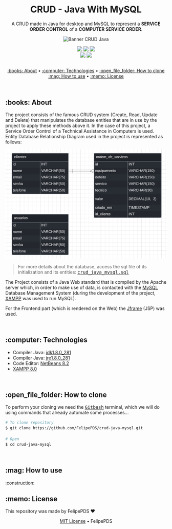 # <h1 align="center">CRUD - Java With MySQL</h1>

<p align="center">A CRUD made in Java for desktop and MySQL to represent a <b>SERVICE ORDER CONTROL</b> of a <b>COMPUTER SERVICE ORDER</b>.</p>
<p align="center">
  <img src="https://vaadin.com/images/java-web-banner.png" alt="Banner CRUD Java" />
</p>

<p align="center">
  <a href="https://github.com/FelipePDS/crud-java-mysql/blob/main/LICENSE"><img src="https://img.shields.io/github/license/FelipePDS/crud-java-mysql?style=for-the-badge"/></a> 
  <img src="https://img.shields.io/static/v1?label=Java&message=v1.8.0_281&color=ED8B00&style=for-the-badge&logo=java"/> 
  <img src="https://img.shields.io/static/v1?label=NetBeans&message=v8.2&color=1B6AC6&style=for-the-badge&logo=NetBeans"/> <br>
  <img src="https://img.shields.io/github/last-commit/FelipePDS/crud-java-mysql?style=for-the-badge"/> 
  <img src="https://img.shields.io/github/repo-size/FelipePDS/crud-java-mysql?style=for-the-badge"/>
</p>

<h2></h2>

<p align="center">
  <a href="#about">:books: About</a> &bull; 
  <a href="#technologies">:computer: Technologies</a> &bull;   
  <a href="#how-to-clone">:open_file_folder: How to clone</a> <br>
  <a href="#how-to-use">:mag: How to use</a> &bull; 
  <a href="#license">:memo: License</a>
</p>

<br>
<h2 id="about">:books: About</h2>

<p>The project consists of the famous CRUD system (Create, Read, Update and Delete) that manipulates the database entities that are in use by the project to apply these methods above it. In the case of this project, a Service Order Control of a Technical Assistance in Computers is used. Entity Database Relationship Diagram used in the project is represented as follows:</p>

<img src="https://github.com/FelipePDS/crud-java-mysql/blob/main/.github/DER_CrudJavaMysql.PNG" alt="Entity Relationship Diagram" />

<blockquote>For more details about the database, access the sql file of its initialization and its entities: <kbd><a href="https://github.com/FelipePDS/crud-java-mysql/blob/main/.github/crud_java_mysql.sql">crud_java_mysql.sql</a></kdb></blockquote>

<p>The Project consists of a Java Web standard that is compiled by the Apache server which, in order to make use of data, is contacted with the <a href="https://www.mysql.com/">MySQL</a> Database Management System (during the development of the project, <a href="https://www.apachefriends.org/pt_br/download.html">XAMPP</a> was used to run MySQL).</p>
<p>For the Frontend part (which is rendered on the Web) the <a href="">Jframe</a> (JSP) was used.</p>

<br>
<h2 id="technologies">:computer: Technologies</h2>

<ul>
  <li>Compiler Java: <a href="https://www.programmersought.com/article/97597958554/">jdk1.8.0_281</a></li>
  <li>Compiler Java: <a href="https://www.bdts.com.au/tips-and-resources/java-jre-1-8-0_281-msi-deployment.html">jre1.8.0_281</a></li>
  <li>Code Editor: <a href="https://netbeans.apache.org/download/index.html">NetBeans 8.2</a></li>
  <li><a href="https://www.apachefriends.org/download.html">XAMPP 8.0</a></li>
</ul>

<br>
<h2 id="how-to-clone">:open_file_folder: How to clone</h2>

<p>To perform your cloning we need the <kbd><a href="https://git-scm.com/downloads">Gitbash</a></kbd> terminal, which we will do using commands that already automate some processes...</p>

``` bash
# To clone repository
$ git clone https://github.com/FelipePDS/crud-java-mysql.git

# Open
$ cd crud-java-mysql
```

<br>
<h2 id="how-to-use">:mag: How to use</h2>
<p></p>
:construction:

<br>
<h2 id="license">:memo: License</h2>

This repository was made by FelipePDS :heart:

<p align="center"><a href="">MIT License</a> &bull; FelipePDS</p>
